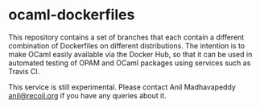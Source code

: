 ocaml-dockerfiles
=================

This repository contains a set of branches that each contain a different
combination of Dockerfiles on different distributions.  The intention is to
make OCaml easily available via the Docker Hub, so that it can be used in
automated testing of OPAM and OCaml packages using services such as Travis CI.

This service is still experimental.
Please contact Anil Madhavapeddy <anil@recoil.org> if you have any queries
about it.

